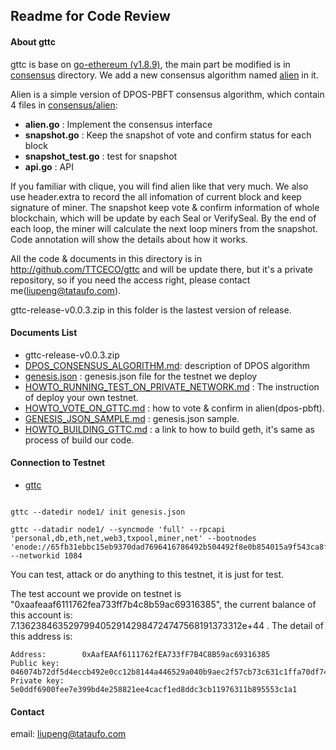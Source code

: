 
## Readme for Code Review

#### About gttc

gttc is base on [go-ethereum (v1.8.9)](https://github.com/ethereum/go-ethereum), the main part be modified is in [consensus](https://github.com/TTCECO/gttc/blob/master/consensus/) directory. We add a new consensus algorithm named [alien](https://github.com/TTCECO/gttc/blob/master/consensus/alien/) in it.

Alien is a simple version of DPOS-PBFT consensus algorithm, which contain 4 files in [consensus/alien](https://github.com/TTCECO/gttc/blob/master/consensus/alien/):

* **alien.go**    : Implement the consensus interface
* **snapshot.go** : Keep the snapshot of vote and confirm status for each block
* **snapshot_test.go** : test for snapshot
* **api.go**      : API

If you familiar with clique, you will find alien like that very much. We also use header.extra to record the all infomation of current block and keep signature of miner. The snapshot keep vote & confirm information of whole blockchain, which will be update by each Seal or VerifySeal. By the end of each loop, the miner will calculate the next loop miners from the snapshot. Code annotation will show the details about how it works.

All the code & documents in this directory is in http://github.com/TTCECO/gttc and will be update there, but it's a private repository, so if you need the access right, please contact me(liupeng@tataufo.com).

gttc-release-v0.0.3.zip in this folder is the lastest version of release.

#### Documents List

* gttc-release-v0.0.3.zip
* [DPOS_CONSENSUS_ALGORITHM.md](https://github.com/TTCECO/gttc/blob/master/docs/DPOS_CONSENSUS_ALGORITHM.md): description of DPOS algorithm
* [genesis.json](https://github.com/TTCECO/gttc/blob/master/docs/genesis.json)  : genesis.json file for the testnet we deploy
* [HOWTO_RUNNING_TEST_ON_PRIVATE_NETWORK.md](https://github.com/TTCECO/gttc/blob/master/docs/HOWTO_RUNNING_TEST_ON_PRIVATE_NETWORK.md) : The instruction of deploy your own testnet.
* [HOWTO_VOTE_ON_GTTC.md](https://github.com/TTCECO/gttc/blob/master/docs/HOWTO_VOTE_ON_GTTC.md)  : how to vote & confirm in alien(dpos-pbft).
* [GENESIS_JSON_SAMPLE.md](https://github.com/TTCECO/gttc/blob/master/docs/GENESIS_JSON_SAMPLE.md) : genesis.json sample.
* [HOWTO_BUILDING_GTTC.md](HOWTO_BUILDING_GTTC.md) : a link to how to build geth, it's same as process of build our code.

#### Connection to Testnet

* [gttc](https://github.com/TTCECO/gttc/blob/master/cmd/gttc)

```

gttc --datedir node1/ init genesis.json

gttc --datadir node1/ --syncmode 'full' --rpcapi 'personal,db,eth,net,web3,txpool,miner,net' --bootnodes 'enode://65fb31ebbc15eb9370dad7696416786492b504492f8e0b854015a9f543ca8f630b9f2d74dfefce15b4027a6977765a9a4941c105cf5bb8f87c706726287ecb39@39.106.104.30:30312' --networkid 1084

```

You can test, attack or do anything to this testnet, it is just for test.

The test account we provide on testnet is "0xaafeaaf6111762fea733ff7b4c8b59ac69316385", the current balance of this account is: 7.13623846352979940529142984724747568191373312e+44 . The detail of this address is:

```
Address:        0xAafEAAf6111762fEA733fF7B4C8B59ac69316385
Public key:     046074b72df5d4eccb492e0cc12b8144a446529a040b9aec2f57cb73c631c1ffa70df74f6055f6efdc4c6b9e65a2361360491d55913d9e3ad364ba1839d0c100d9
Private key:    5e0ddf6900fee7e399bd4e258821ee4cacf1ed8ddc3cb11976311b895553c1a1
```

#### Contact

email: liupeng@tataufo.com